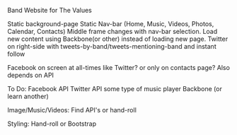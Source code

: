 Band Website for The Values

Static background-page
Static Nav-bar (Home, Music, Videos, Photos, Calendar, Contacts)
Middle frame changes with nav-bar selection. Load new content using Backbone(or other) instead of loading new page.
Twitter on right-side with tweets-by-band/tweets-mentioning-band and instant follow

Facebook on screen at all-times like Twitter? or only on contacts page? Also depends on API

To Do:
Facebook API
Twitter API
some type of music player
Backbone (or learn another)

Image/Music/Videos: Find API's or hand-roll

Styling: Hand-roll or Bootstrap
